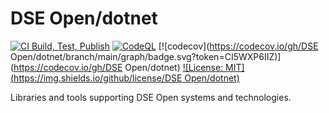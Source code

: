 # DSE Open/dotnet

[![CI Build, Test, Publish](https://github.com/dseinternational/dse-open/actions/workflows/ci.yml/badge.svg)](https://github.com/dseinternational/dse-open/actions/workflows/ci.yml)
[![CodeQL](https://github.com/dseinternational/dse-open/actions/workflows/codeql.yml/badge.svg)](https://github.com/dseinternational/dse-open/actions/workflows/codeql.yml)
[![codecov](https://codecov.io/gh/DSE Open/dotnet/branch/main/graph/badge.svg?token=CI5WXP6IIZ)](https://codecov.io/gh/DSE Open/dotnet)
[![License: MIT](https://img.shields.io/github/license/DSE Open/dotnet)](https://github.com/dseinternational/dse-open/blob/main/LICENSE)

Libraries and tools supporting DSE Open systems and technologies.
